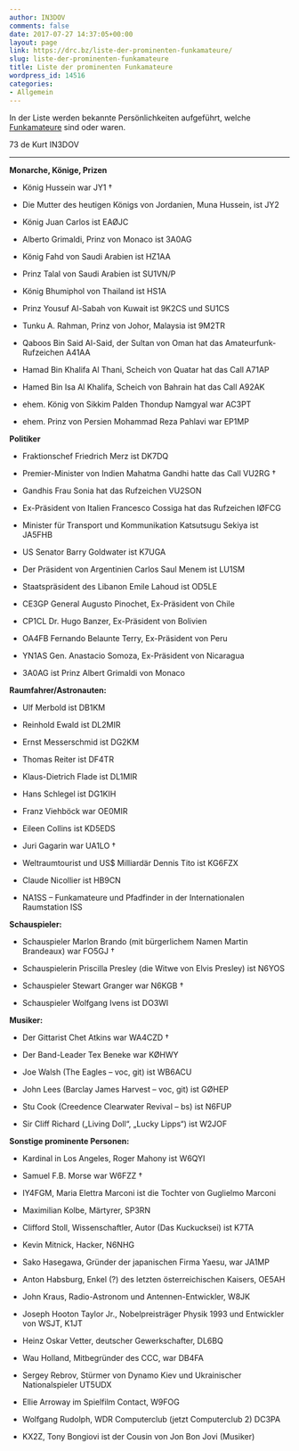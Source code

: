 ```yaml
---
author: IN3DOV
comments: false
date: 2017-07-27 14:37:05+00:00
layout: page
link: https://drc.bz/liste-der-prominenten-funkamateure/
slug: liste-der-prominenten-funkamateure
title: Liste der prominenten Funkamateure
wordpress_id: 14516
categories:
- Allgemein
---
```


In der Liste werden bekannte Persönlichkeiten aufgeführt, welche [Funkamateure](https://de.wikipedia.org/wiki/Funkamateur) sind oder waren.

73 de Kurt IN3DOV



* * *



**Monarche, Könige, Prizen**



 	
  * König Hussein war JY1 †

 	
  * Die Mutter des heutigen Königs von Jordanien, Muna Hussein, ist JY2

 	
  * König Juan Carlos ist EAØJC

 	
  * Alberto Grimaldi, Prinz von Monaco ist 3A0AG

 	
  * König Fahd von Saudi Arabien ist HZ1AA

 	
  * Prinz Talal von Saudi Arabien ist SU1VN/P

 	
  * König Bhumiphol von Thailand ist HS1A

 	
  * Prinz Yousuf Al-Sabah von Kuwait ist 9K2CS und SU1CS

 	
  * Tunku A. Rahman, Prinz von Johor, Malaysia ist 9M2TR

 	
  * Qaboos Bin Said Al-Said, der Sultan von Oman hat das Amateurfunk-Rufzeichen A41AA

 	
  * Hamad Bin Khalifa Al Thani, Scheich von Quatar hat das Call A71AP

 	
  * Hamed Bin Isa Al Khalifa, Scheich von Bahrain hat das Call A92AK

 	
  * ehem. König von Sikkim Palden Thondup Namgyal war AC3PT

 	
  * ehem. Prinz von Persien Mohammad Reza Pahlavi war EP1MP


**Politiker**



 	
  * Fraktionschef Friedrich Merz ist DK7DQ

 	
  * Premier-Minister von Indien Mahatma Gandhi hatte das Call VU2RG †

 	
  * Gandhis Frau Sonia hat das Rufzeichen VU2SON

 	
  * Ex-Präsident von Italien Francesco Cossiga hat das Rufzeichen IØFCG

 	
  * Minister für Transport und Kommunikation Katsutsugu Sekiya ist JA5FHB

 	
  * US Senator Barry Goldwater ist K7UGA

 	
  * Der Präsident von Argentinien Carlos Saul Menem ist LU1SM

 	
  * Staatspräsident des Libanon Emile Lahoud ist OD5LE

 	
  * CE3GP General Augusto Pinochet, Ex-Präsident von Chile

 	
  * CP1CL Dr. Hugo Banzer, Ex-Präsident von Bolivien

 	
  * OA4FB Fernando Belaunte Terry, Ex-Präsident von Peru

 	
  * YN1AS Gen. Anastacio Somoza, Ex-Präsident von Nicaragua

 	
  * 3A0AG ist Prinz Albert Grimaldi von Monaco


**Raumfahrer/Astronauten:**



 	
  * Ulf Merbold ist DB1KM

 	
  * Reinhold Ewald ist DL2MIR

 	
  * Ernst Messerschmid ist DG2KM

 	
  * Thomas Reiter ist DF4TR

 	
  * Klaus-Dietrich Flade ist DL1MIR

 	
  * Hans Schlegel ist DG1KIH

 	
  * Franz Viehböck war OE0MIR

 	
  * Eileen Collins ist KD5EDS

 	
  * Juri Gagarin war UA1LO †

 	
  * Weltraumtourist und US$ Milliardär Dennis Tito ist KG6FZX

 	
  * Claude Nicollier ist HB9CN

 	
  * NA1SS – Funkamateure und Pfadfinder in der Internationalen Raumstation ISS


**Schauspieler:**



 	
  * Schauspieler Marlon Brando (mit bürgerlichem Namen Martin Brandeaux) war FO5GJ †

 	
  * Schauspielerin Priscilla Presley (die Witwe von Elvis Presley) ist N6YOS

 	
  * Schauspieler Stewart Granger war N6KGB †

 	
  * Schauspieler Wolfgang Ivens ist DO3WI


**Musiker:**



 	
  * Der Gittarist Chet Atkins war WA4CZD †

 	
  * Der Band-Leader Tex Beneke war KØHWY

 	
  * Joe Walsh (The Eagles – voc, git) ist WB6ACU

 	
  * John Lees (Barclay James Harvest – voc, git) ist GØHEP

 	
  * Stu Cook (Creedence Clearwater Revival – bs) ist N6FUP

 	
  * Sir Cliff Richard („Living Doll“, „Lucky Lipps“) ist W2JOF


**Sonstige prominente Personen:**



 	
  * Kardinal in Los Angeles, Roger Mahony ist W6QYI

 	
  * Samuel F.B. Morse war W6FZZ †

 	
  * IY4FGM, Maria Elettra Marconi ist die Tochter von Guglielmo Marconi

 	
  * Maximilian Kolbe, Märtyrer, SP3RN

 	
  * Clifford Stoll, Wissenschaftler, Autor (Das Kuckucksei) ist K7TA

 	
  * Kevin Mitnick, Hacker, N6NHG

 	
  * Sako Hasegawa, Gründer der japanischen Firma Yaesu, war JA1MP

 	
  * Anton Habsburg, Enkel (?) des letzten österreichischen Kaisers, OE5AH

 	
  * John Kraus, Radio-Astronom und Antennen-Entwickler, W8JK

 	
  * Joseph Hooton Taylor Jr., Nobelpreisträger Physik 1993 und Entwickler von WSJT, K1JT

 	
  * Heinz Oskar Vetter, deutscher Gewerkschafter, DL6BQ

 	
  * Wau Holland, Mitbegründer des CCC, war DB4FA

 	
  * Sergey Rebrov, Stürmer von Dynamo Kiev und Ukrainischer Nationalspieler UT5UDX

 	
  * Ellie Arroway im Spielfilm Contact, W9FOG

 	
  * Wolfgang Rudolph, WDR Computerclub (jetzt Computerclub 2) DC3PA

 	
  * KX2Z, Tony Bongiovi ist der Cousin von Jon Bon Jovi (Musiker)


